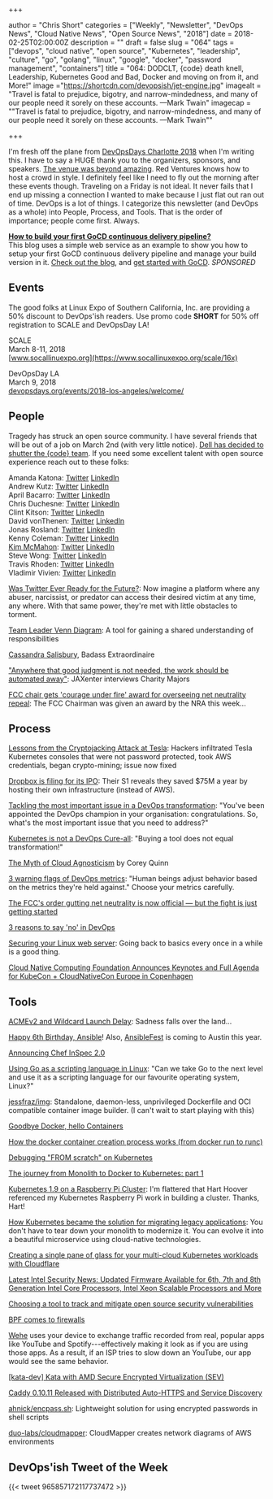 +++

author = "Chris Short"
categories = ["Weekly", "Newsletter", "DevOps News", "Cloud Native News", "Open Source News", "2018"]
date = 2018-02-25T02:00:00Z
description = ""
draft = false
slug = "064"
tags = ["devops", "cloud native", "open source", "Kubernetes", "leadership", "culture", "go", "golang", "linux", "google", "docker", "password management", "containers"]
title = "064: DODCLT, {code} death knell, Leadership, Kubernetes Good and Bad, Docker and moving on from it, and More!"
image ="https://shortcdn.com/devopsish/jet-engine.jpg"
imagealt = "Travel is fatal to prejudice, bigotry, and narrow-mindedness, and many of our people need it sorely on these accounts. —Mark Twain"
imagecap = "\"Travel is fatal to prejudice, bigotry, and narrow-mindedness, and many of our people need it sorely on these accounts. —Mark Twain\""

+++

I'm fresh off the plane from [DevOpsDays Charlotte 2018](https://www.devopsdays.org/events/2018-charlotte/welcome/) when I'm writing this. I have to say a HUGE thank you to the organizers, sponsors, and speakers. [The venue was beyond amazing](https://twitter.com/editingemily/status/966735443436941317). Red Ventures knows how to host a crowd in style. I definitely feel like I need to fly out the morning after these events though. Traveling on a Friday is not ideal. It never fails that I end up missing a connection I wanted to make because I just flat out ran out of time. DevOps is a lot of things. I categorize this newsletter (and DevOps as a whole) into People, Process, and Tools. That is the order of importance; people come first. Always.

[**How to build your first GoCD continuous delivery pipeline?**](https://www.gocd.org/2018/02/13/managing-build-versions-pipeline/?utm_campaign=cd_hacks&utm_medium=newsletter_ad&utm_source=devopsish&utm_content=cd_hacks_no_visual&utm_term=)  
This blog uses a simple web service as an example to show you how to setup your first GoCD continuous delivery pipeline and manage your build version in it. [Check out the blog](https://www.gocd.org/2018/02/13/managing-build-versions-pipeline/?utm_campaign=cd_hacks&utm_medium=newsletter_ad&utm_source=devopsish&utm_content=cd_hacks_no_visual&utm_term=), and [get started with GoCD](https://www.gocd.org/2018/02/13/managing-build-versions-pipeline/?utm_campaign=cd_hacks&utm_medium=newsletter_ad&utm_source=devopsish&utm_content=GOCD_getting_started&utm_term=). *SPONSORED*

## Events

The good folks at Linux Expo of Southern California, Inc. are providing a 50% discount to DevOps'ish readers. Use promo code **SHORT** for 50% off registration to SCALE and DevOpsDay LA!

SCALE  
March 8-11, 2018  
[www.socallinuexpo.org](https://www.socallinuxexpo.org/scale/16x)

DevOpsDay LA  
March 9, 2018  
[devopsdays.org/events/2018-los-angeles/welcome/](https://www.devopsdays.org/events/2018-los-angeles/welcome/)

## People

Tragedy has struck an open source community. I have several friends that will be out of a job on March 2nd (with very little notice). [Dell has decided to shutter the {code} team](https://blog.thecodeteam.com/2018/02/22/final-thank-code-team/). If you need some excellent talent with open source experience reach out to these folks:

Amanda Katona: [Twitter](https://twitter.com/amanda_katona) [LinkedIn](https://www.linkedin.com/in/amandakatona)  
Andrew Kutz: [Twitter](https://twitter.com/ssakutz) [LinkedIn](https://www.linkedin.com/in/akutz)  
April Bacarro: [Twitter](https://twitter.com/a_bacarro) [LinkedIn](https://www.linkedin.com/in/aprilbacarroeventmarketing)  
Chris Duchesne: [Twitter](https://twitter.com/ChrisDuchesne) [LinkedIn](https://www.linkedin.com/in/cduchesne/)  
Clint Kitson: [Twitter](https://twitter.com/clintkitson) [LinkedIn](https://www.linkedin.com/in/clintonkitson/)  
David vonThenen: [Twitter](https://twitter.com/dvonthenen) [LinkedIn](https://www.linkedin.com/in/dvonthenen)  
Jonas Rosland: [Twitter](https://twitter.com/jonasrosland) [LinkedIn](https://www.linkedin.com/in/jonasrosland/)  
Kenny Coleman: [Twitter](https://twitter.com/kendrickcoleman) [LinkedIn](https://www.linkedin.com/in/kendrickcoleman/)  
[Kim McMahon](https://twitter.com/kamcmahon): [Twitter](https://twitter.com/kamcmahon) [LinkedIn](https://www.linkedin.com/in/kimmcmahonmarketingdirector/)  
Steve Wong: [Twitter](https://twitter.com/cantbewong) [LinkedIn](https://www.linkedin.com/in/stevewongcodeteam)  
Travis Rhoden: [Twitter](https://twitter.com/codenrhoden) [LinkedIn](https://www.linkedin.com/in/trhoden)  
Vladimir Vivien: [Twitter](https://twitter.com/VladimirVivien) [LinkedIn](https://www.linkedin.com/in/vvivien)

[Was Twitter Ever Ready for the Future?](https://medium.com/@kylierobison/was-twitter-ever-ready-for-the-future-47a2d63d9c80): Now imagine a platform where any abuser, narcissist, or predator can access their desired victim at any time, any where. With that same power, they're met with little obstacles to torment.

[Team Leader Venn Diagram](https://medium.com/making-meetup/em-el-pm-venn-diagram-764e79b42baf): A tool for gaining a shared understanding of responsibilities

[Cassandra Salisbury](https://medium.com/celebrating-bhm-33-black-womxn-in-tech/cassandra-salisbury-be550f761130), Badass Extraordinaire

["Anywhere that good judgment is not needed, the work should be automated away"](https://devops.jaxlondon.com/blog/devops-conference/awhere-good-judgment-is-not-needed-work-shoul-be-automated/): JAXenter interviews Charity Majors

[FCC chair gets 'courage under fire' award for overseeing net neutrality repeal](https://www.cnn.com/2018/02/23/politics/ajit-pai-nra-cpac-award/index.html): The FCC Chairman was given an award by the NRA this week...

## Process

[Lessons from the Cryptojacking Attack at Tesla](https://blog.redlock.io/cryptojacking-tesla): Hackers infiltrated Tesla Kubernetes consoles that were not password protected, took AWS credentials, began crypto-mining; issue now fixed

[Dropbox is filing for its IPO](https://www.cnbc.com/2018/02/23/dropbox-ipo-form-s-1-prospectus-filing-full-text.html): Their S1 reveals they saved $75M a year by hosting their own infrastructure (instead of AWS).

[Tackling the most important issue in a DevOps transformation](https://opensource.com/article/18/2/most-important-issue-devops-transformation): "You've been appointed the DevOps champion in your organisation: congratulations. So, what's the most important issue that you need to address?"

[Kubernetes is not a DevOps Cure-all](https://www.nebulaworks.com/blog/2018/02/17/kubernetes-not-devops-cure/): "Buying a tool does not equal transformation!"

[The Myth of Cloud Agnosticism](http://blog.reactiveops.com/the-myth-of-cloud-agnosticism) by Corey Quinn

[3 warning flags of DevOps metrics](https://opensource.com/article/18/2/three-warning-flags-devops-metrics): "Human beings adjust behavior based on the metrics they're held against." Choose your metrics carefully.

[The FCC's order gutting net neutrality is now official — but the fight is just getting started](https://techcrunch.com/2018/02/22/the-fccs-order-gutting-net-neutrality-is-now-official-but-the-fight-is-just-getting-started/)

[3 reasons to say 'no' in DevOps](https://opensource.com/article/18/2/3-reasons-say-no-devops)

[Securing your Linux web server](https://hackernoon.com/securing-your-linux-web-server-2be683c223eb): Going back to basics every once in a while is a good thing.

[Cloud Native Computing Foundation Announces Keynotes and Full Agenda for KubeCon + CloudNativeCon Europe in Copenhagen](http://www.cncf.io/announcement/2018/02/20/cloud-native-computing-foundation-announces-keynotes-full-agenda-kubecon-cloudnativecon-europe-copenhagen)

## Tools

[ACMEv2 and Wildcard Launch Delay](https://community.letsencrypt.org/t/acmev2-and-wildcard-launch-delay/53654): Sadness falls over the land...

[Happy 6th Birthday, Ansible](https://twitter.com/i/web/status/967116263955759104)! Also, [AnsibleFest](https://www.ansible.com/ansiblefest) is coming to Austin this year.

[Announcing Chef InSpec 2.0](http://blog.chef.io/2018/02/20/announcing-inspec-2-0/)

[Using Go as a scripting language in Linux](https://blog.cloudflare.com/using-go-as-a-scripting-language-in-linux/): "Can we take Go to the next level and use it as a scripting language for our favourite operating system, Linux?"

[jessfraz/img](https://github.com/jessfraz/img): Standalone, daemon-less, unprivileged Dockerfile and OCI compatible container image builder. (I can't wait to start playing with this)

[Goodbye Docker, hello Containers](https://blog.worldline.tech/2018/02/19/goodbye-docker-hello-containers.html)

[How the docker container creation process works (from docker run to runc)](https://prefetch.net/blog/2018/02/19/how-the-docker-container-creation-process-works-from-docker-run-to-runc/)

[Debugging "FROM scratch" on Kubernetes](http://ahmet.im/blog/debugging-scratch/)

[The journey from Monolith to Docker to Kubernetes: part 1](https://medium.com/@idobry/the-journey-from-monolith-to-docker-to-kubernetes-part-1-f5dbd730f620)

[Kubernetes 1.9 on a Raspberry Pi Cluster](https://harthoover.com/kubernetes-1.9-on-a-raspberry-pi-cluster/): I'm flattered that Hart Hoover referenced my Kubernetes Raspberry Pi work in building a cluster. Thanks, Hart!

[How Kubernetes became the solution for migrating legacy applications](https://opensource.com/article/18/2/how-kubernetes-became-solution-migrating-legacy-applications): You don't have to tear down your monolith to modernize it. You can evolve it into a beautiful microservice using cloud-native technologies.

[Creating a single pane of glass for your multi-cloud Kubernetes workloads with Cloudflare](https://blog.cloudflare.com/creating-a-single-pane-of-glass-for-your-multi-cloud-kubernetes-workloads-with-cloudflare/)

[Latest Intel Security News: Updated Firmware Available for 6th, 7th and 8th Generation Intel Core Processors, Intel Xeon Scalable Processors and More](https://newsroom.intel.com/news/latest-intel-security-news-updated-firmware-available/)

[Choosing a tool to track and mitigate open source security vulnerabilities](https://www.oreilly.com/ideas/choosing-a-tool-to-track-and-mitigate-open-source-security-vulnerabilities)

[BPF comes to firewalls](https://lwn.net/Articles/747551/)

[Wehe](https://dd.meddle.mobi/) uses your device to exchange traffic recorded from real, popular apps like YouTube and Spotify---effectively making it look as if you are using those apps. As a result, if an ISP tries to slow down an YouTube, our app would see the same behavior.

[[kata-dev] Kata with AMD Secure Encrypted Virtualization (SEV)](http://lists.katacontainers.io/pipermail/kata-dev/2018-February/000029.html)

[Caddy 0.10.11 Released with Distributed Auto-HTTPS and Service Discovery](https://caddyserver.com/blog/caddy-0_10_11-released)

[ahnick/encpass.sh](https://github.com/ahnick/encpass.sh): Lightweight solution for using encrypted passwords in shell scripts

[duo-labs/cloudmapper](https://github.com/duo-labs/cloudmapper): CloudMapper creates network diagrams of AWS environments

## DevOps'ish Tweet of the Week

{{< tweet 965857172117737472 >}}
